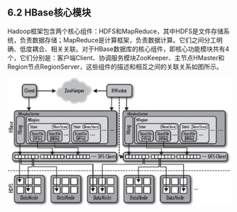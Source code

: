 ## 6.2 HBase核心模块

Hadoop框架包含两个核心组件：HDFS和MapReduce，其中HDFS是文件存储系统，负责数据存储；MapReduce是计算框架，负责数据计算。它们之间分工明确、低度耦合、相关关联。对于HBase数据库的核心组件，即核心功能模块共有4个，它们分别是：客户端Client、协调服务模块ZooKeeper、主节点HMaster和Region节点RegionServer，这些组件的描述和相互之间的关联关系如图所示。

![](/assets/6.2_1.png)

